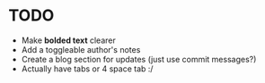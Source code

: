 # TODO

- Make **bolded text** clearer
- Add a toggleable author's notes
- Create a blog section for updates (just use commit messages?)
- Actually have tabs or 4 space tab :/